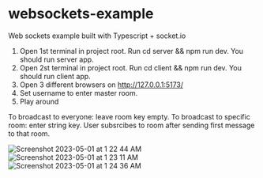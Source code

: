 # websockets-example
Web sockets example built with Typescript + socket.io

1. Open 1st terminal in project root. Run cd server && npm run dev. You should run server app.
2. Open 2st terminal in project root. Run cd client && npm run dev. You should run client app.
3. Open 3 different browsers on http://127.0.0.1:5173/
4. Set username to enter master room.
5. Play around

To broadcast to everyone: leave room key empty.
To broadcast to specific room: enter string key.
User subsrcibes to room after sending first message to that room.

![Screenshot 2023-05-01 at 1 22 44 AM](https://user-images.githubusercontent.com/11783207/235380947-72a6e109-eee7-42e0-b714-f4438b6940be.png)
![Screenshot 2023-05-01 at 1 23 11 AM](https://user-images.githubusercontent.com/11783207/235380948-994c43f9-a5d2-49c0-901a-bead8c115256.png)
![Screenshot 2023-05-01 at 1 24 36 AM](https://user-images.githubusercontent.com/11783207/235380950-4991ac79-2a68-495f-bf7e-7c790e1fb977.png)

